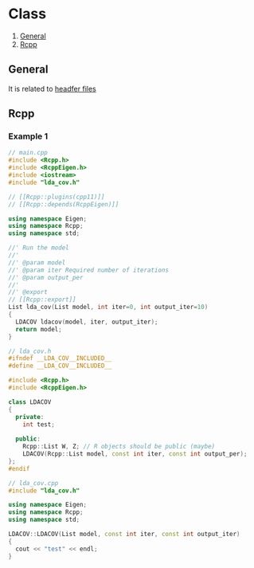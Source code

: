 # Class

1. [General](#general)
2. [Rcpp](#rcpp)

## General
It is related to [headfer files](https://github.com/Shusei-E/Code_Tips/blob/master/C-Cpp/HeaderFiles.md)

## Rcpp
### Example 1
```cpp
// main.cpp
#include <Rcpp.h>
#include <RcppEigen.h>
#include <iostream>
#include "lda_cov.h"

// [[Rcpp::plugins(cpp11)]]
// [[Rcpp::depends(RcppEigen)]]

using namespace Eigen;
using namespace Rcpp;
using namespace std;

//' Run the model
//'
//' @param model
//' @param iter Required number of iterations
//' @param output_per
//'
//' @export
// [[Rcpp::export]]
List lda_cov(List model, int iter=0, int output_iter=10)
{
  LDACOV ldacov(model, iter, output_iter);
  return model;
}
```

```cpp
// lda_cov.h
#ifndef __LDA_COV__INCLUDED__
#define __LDA_COV__INCLUDED__

#include <Rcpp.h>
#include <RcppEigen.h>

class LDACOV
{
  private:
    int test;
  
  public:
    Rcpp::List W, Z; // R objects should be public (maybe)
    LDACOV(Rcpp::List model, const int iter, const int output_per);
};
#endif
```

```cpp
// lda_cov.cpp
#include "lda_cov.h"

using namespace Eigen;
using namespace Rcpp;
using namespace std;

LDACOV::LDACOV(List model, const int iter, const int output_iter)
{
  cout << "test" << endl;
}
```
